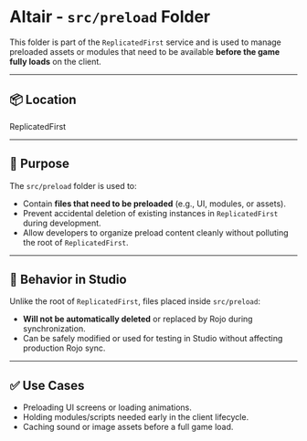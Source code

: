 # Altair - `src/preload` Folder

This folder is part of the `ReplicatedFirst` service and is used to manage preloaded assets or modules that need to be available **before the game fully loads** on the client.

---

## 📦 Location

ReplicatedFirst

---

## 📄 Purpose

The `src/preload` folder is used to:

- Contain **files that need to be preloaded** (e.g., UI, modules, or assets).
- Prevent accidental deletion of existing instances in `ReplicatedFirst` during development.
- Allow developers to organize preload content cleanly without polluting the root of `ReplicatedFirst`.

---

## 🧠 Behavior in Studio

Unlike the root of `ReplicatedFirst`, files placed inside `src/preload`:

- **Will not be automatically deleted** or replaced by Rojo during synchronization.
- Can be safely modified or used for testing in Studio without affecting production Rojo sync.

---

## ✅ Use Cases

- Preloading UI screens or loading animations.
- Holding modules/scripts needed early in the client lifecycle.
- Caching sound or image assets before a full game load.
